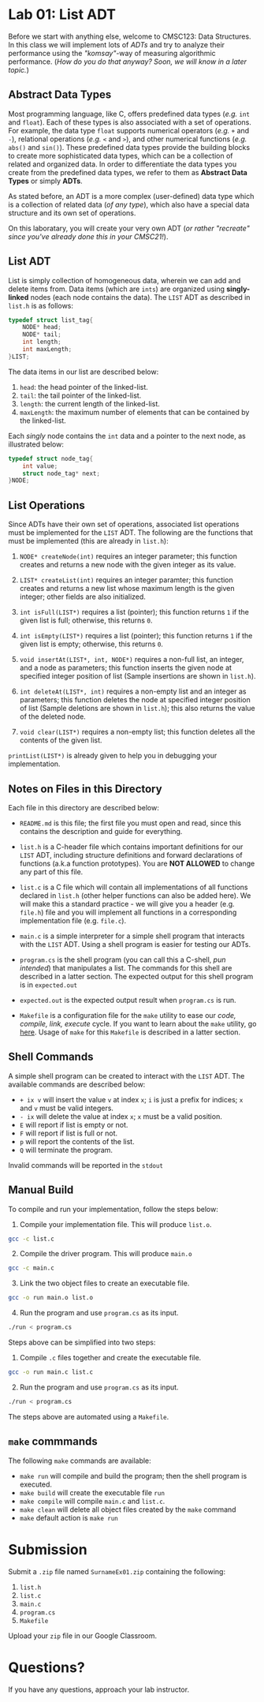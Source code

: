 # Lab 01: List ADT

Before we start with anything else, welcome to CMSC123: Data Structures. In this class we will implement lots of _ADTs_ and try to analyze their performance using the _"komsay"_-way of measuring algorithmic performance. (_How do you do that anyway? Soon, we will know in a later topic._) 

## Abstract Data Types

Most programming language, like C, offers predefined data types (_e.g._ `int` and `float`). Each of these types is also associated with a set of operations. For example, the data type `float` supports numerical operators (_e.g._ `+` and `-`), relational operations (_e.g._ `<` and `>`), and other numerical functions (_e.g._ `abs()` and `sin()`). These predefined data types provide the building blocks to create more sophisticated data types, which can be a collection of related and organized data. In order to differentiate the data types you create from the predefined data types, we refer to them as __Abstract Data Types__ or simply __ADTs__.

As stated before, an ADT is a more complex (user-defined) data type which is a collection of related data (_of any type_), which also have a special data structure and its own set of operations.

On this laboratary, you will create your very own ADT (_or rather "recreate" since you've already done this in your CMSC21!_).

## List ADT

List is simply collection of homogeneous data, wherein we can add and delete items from. Data items (which are `ints`) are organized using __singly-linked__ nodes (each node contains the data). The `LIST` ADT as described in `list.h` is as follows:

```C
typedef struct list_tag{
	NODE* head;
	NODE* tail;
	int length;
	int maxLength;
}LIST;
```

The data items in our list are described below:

1. `head`: the head pointer of the linked-list.
2. `tail`: the tail pointer of the linked-list.
3. `length`: the current length of the linked-list.
4. `maxLength`: the maximum number of elements that can be contained by the linked-list.

Each _singly_ node contains the `int` data and a pointer to the next node, as illustrated below:

```C
typedef struct node_tag{
	int value;
	struct node_tag* next;
}NODE;
```

## List Operations

Since ADTs have their own set of operations, associated list operations must be implemented for the `LIST` ADT. The following are the functions that must be implemented (this are already in `list.h`):

1. `NODE* createNode(int)` requires an integer parameter; this function creates and returns a new node with the given integer as its value.

2. `LIST* createList(int)` requires an integer paramter; this function creates and returns a new list whose maximum length is the given integer; other fields are also initialized. 

3. `int isFull(LIST*)` requires a list (pointer); this function returns `1` if the given list is full; otherwise, this returns `0`. 

4. `int isEmpty(LIST*)` requires a list (pointer); this function returns `1` if the given list is empty; otherwise, this returns `0`. 

5. `void insertAt(LIST*, int, NODE*)` requires a non-full list, an integer, and a node as parameters; this function inserts the given node at specified integer position of list (Sample insertions are shown in `list.h`).

6. `int deleteAt(LIST*, int)` requires a non-empty list and an integer as parameters; this function deletes the  node at specified integer position of list (Sample deletions are shown in `list.h`); this also returns the value of the deleted node.

7. `void clear(LIST*)` requires a non-empty list; this function deletes all the contents of the given list.

`printList(LIST*)` is already given to help you in debugging your implementation.

## Notes on Files in this Directory

Each file in this directory are described below: 

+ `README.md` is this file; the first file you must open and read, since this contains the description and guide for everything.

+ `list.h` is a C-header file which contains important definitions for our `LIST` ADT, including structure definitions and forward declarations of functions (a.k.a function prototypes). You are __NOT ALLOWED__ to change any part of this file.

+ `list.c` is a C file which will contain all implementations of all functions declared in `list.h` (other helper functions can also be added here). We will make this a standard practice - we will give you a header (e.g. `file.h`) file and you will implement all functions in a corresponding implementation file (e.g. `file.c`).

+ `main.c` is a simple interpreter for a simple shell program that interacts with the `LIST` ADT. Using a shell program is easier for testing our ADTs.

+ `program.cs` is the shell program (you can call this a C-shell, _pun intended_) that manipulates a list. The commands for this shell are described in a latter section. The expected output for this shell program is in `expected.out`

+ `expected.out` is the expected output result when `program.cs` is run.

+ `Makefile` is a configuration file for the `make` utility to ease our _code, compile, link, execute_ cycle. If you want to learn about the `make` utility, go [here]([Here](http://www.cs.colby.edu/maxwell/courses/tutorials/maketutor/)). Usage of `make` for this `Makefile` is described in a latter section.

## Shell Commands

A simple shell program can be created to interact with the `LIST` ADT. The available commands are described below:

+ `+ ix v` will insert the value `v` at index `x`; `i` is just a prefix for indices; `x` and `v` must be valid integers.
+ `- ix` will delete the value at index `x`; `x` must be a valid position.
+ `E` will report if list is empty or not.
+ `F` will report if list is full or not.
+ `p` will report the contents of the list.
+ `Q` will terminate the program.

Invalid commands will be reported in the `stdout`

## Manual Build  
To compile and run your implementation, follow the steps below:  
1. Compile your implementation file. This will produce `list.o`.  
```bash
gcc -c list.c
```  
2. Compile the driver program. This will produce `main.o`  
```bash
gcc -c main.c
```  
3. Link the two object files to create an executable file.  
```bash
gcc -o run main.o list.o
```  
4. Run the program and use `program.cs` as its input.  
```bash
./run < program.cs
```  

Steps above can be simplified into two steps:  
1. Compile `.c` files together and create the executable file.  
```bash
gcc -o run main.c list.c
```
2. Run the program and use `program.cs` as its input.  
```bash
./run < program.cs
```  

The steps above are automated using a `Makefile`.  

## `make` commmands

The following `make` commands are available:

+ `make run` will compile and build the program; then the shell program is executed.
+ `make build` will create the executable file `run`
+ `make compile` will compile `main.c` and `list.c`.
+ `make clean` will delete all object files created by the `make` command
+ `make` default action is `make run`

# Submission

Submit a `.zip` file named `SurnameEx01.zip` containing the following:  
1. `list.h`  
2. `list.c`  
3. `main.c`  
4. `program.cs`  
5. `Makefile`  

Upload your `zip` file in our Google Classroom.  

# Questions?

If you have any questions, approach your lab instructor.
